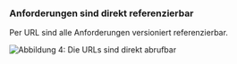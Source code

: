### Anforderungen sind direkt referenzierbar
Per URL sind alle Anforderungen versioniert referenzierbar.

![Abbildung 4: Die URLs sind direkt abrufbar][directReference]

[directReference]: https://raw.githubusercontent.com/DomainDrivenArchitecture/ddaArchitecture/master/images/30_requirements/FitnesseReferenzenAufAnforderungen.png "Abbildung 4: Die URLs sind direkt abrufbar"
